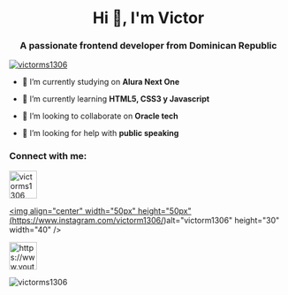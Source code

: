 <h1 align="center">Hi 👋, I'm Victor</h1>
<h3 align="center">A passionate frontend developer from Dominican Republic</h3>

<p align="left"> <a href="https://github.com/ryo-ma/github-profile-trophy"><img src="https://github-profile-trophy.vercel.app/?username=victorms1306" alt="victorms1306" /></a> </p>

- 🔭 I’m currently studying on **Alura Next One**

- 🌱 I’m currently learning **HTML5, CSS3 y Javascript**

- 👯 I’m looking to collaborate on **Oracle tech**

- 🤝 I’m looking for help with **public speaking**

<h3 align="left">Connect with me:</h3>
<p align="left">
<a href="https://twitter.com/victorms1306" target="blank"><img align="center" width="50px" height="50px" src="https://raw.githubusercontent.com/rahuldkjain/github-profile-readme-generator/master/src/images/icons/Social/twitter.svg" alt="victorms1306" height="30" width="40" /></a>
  
<a href="https://instagram.com/victorm1306" target="blank"><img align="center" width="50px" height="50px" (https://www.instagram.com/victorm1306/)alt="victorm1306" height="30" width="40" /></a>
  
<a href="https://www.youtube.com/c/https://www.youtube.com/@vm-tutos3207" target="blank"><img align="center" width="50px" height="50px"  alt="https://www.youtube.com/@vm-tutos3207" height="30" width="40" /></a>
</p>



<p><img align="center" src="https://github-readme-stats.vercel.app/api/top-langs?username=victorms1306&show_icons=true&locale=en&layout=compact" alt="victorms1306" /></p>
